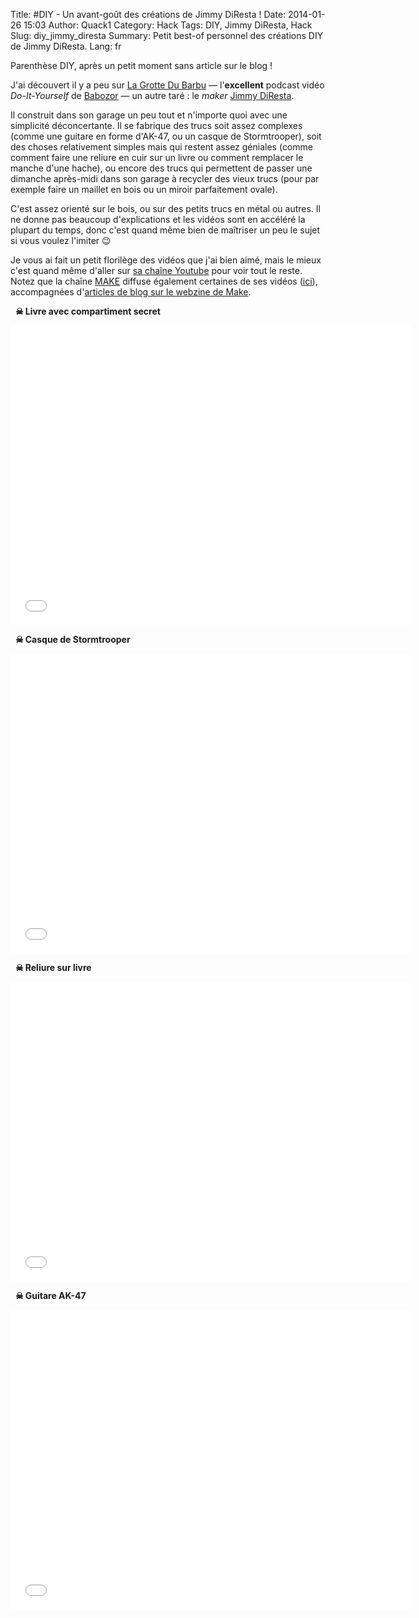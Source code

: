 Title: #DIY - Un avant-goût des créations de Jimmy DiResta !
Date: 2014-01-26 15:03
Author: Quack1
Category: Hack
Tags: DIY, Jimmy DiResta, Hack
Slug: diy_jimmy_diresta
Summary: Petit best-of personnel des créations DIY de Jimmy DiResta.
Lang: fr

Parenthèse DIY, après un petit moment sans article sur le blog !

J'ai découvert il y a peu sur [La Grotte Du Barbu](http://www.lagrottedubarbu.com/) — l'**excellent** podcast vidéo _Do-It-Yourself_ de [Babozor](https://twitter.com/babozor) — un autre taré : le _maker_ [Jimmy DiResta](http://jimmydiresta.com/).

Il construit dans son garage un peu tout et n'importe quoi avec une simplicité déconcertante. Il se fabrique des trucs soit assez complexes (comme une guitare en forme d'AK-47, ou un casque de Stormtrooper), soit des choses relativement simples mais qui restent assez géniales (comme comment faire une reliure en cuir sur un livre ou comment remplacer le manche d'une hache), ou encore des trucs qui permettent de passer une dimanche après-midi dans son garage à recycler des vieux trucs (pour par exemple faire un maillet en bois ou un miroir parfaitement ovale).

C'est assez orienté sur le bois, ou sur des petits trucs en métal ou autres. Il ne donne pas beaucoup d'explications et les vidéos sont en accéléré la plupart du temps, donc c'est quand même bien de maîtriser un peu le sujet si vous voulez l'imiter 😉

Je vous ai fait un petit florilège des vidéos que j'ai bien aimé, mais le mieux c'est quand même d'aller sur [sa chaîne Youtube](https://www.youtube.com/user/jimmydiresta) pour voir tout le reste. Notez que la chaîne [MAKE](https://www.youtube.com/channel/UChtY6O8Ahw2cz05PS2GhUbg) diffuse également certaines de ses vidéos ([ici](https://www.youtube.com/user/makemagazine/search?query=DiResta)), accompagnées d'[articles de blog sur le webzine de Make](http://makezine.com/tag/diresta/).

&nbsp; **☠ Livre avec compartiment secret**

<iframe width="640" height="480" src="//www.youtube.com/embed/DZ1bI-mZ8jk" frameborder="0" allowfullscreen></iframe>

&nbsp; **☠ Casque de Stormtrooper**

<iframe width="640" height="480" src="//www.youtube.com/embed/PVdWwQ18jGo" frameborder="0" allowfullscreen></iframe>

&nbsp; **☠ Reliure sur livre**

<iframe width="640" height="480" src="//www.youtube.com/embed/afeLi1KbyYg" frameborder="0" allowfullscreen></iframe>

&nbsp; **☠ Guitare AK-47**

<iframe width="640" height="480" src="//www.youtube.com/embed/eLmKrXjTwIo" frameborder="0" allowfullscreen></iframe>
